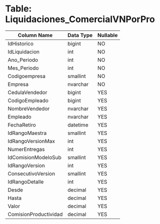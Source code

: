 # Table: Liquidaciones_ComercialVNPorPro

| Column Name | Data Type | Nullable |
|-------------|-----------|----------|
| IdHistorico | bigint | NO |
| IdLiquidacion | int | NO |
| Ano_Periodo | int | NO |
| Mes_Periodo | int | NO |
| Codigoempresa | smallint | NO |
| Empresa | nvarchar | NO |
| CedulaVendedor | bigint | YES |
| CodigoEmpleado | bigint | YES |
| NombreVendedor | nvarchar | YES |
| Empleado | nvarchar | YES |
| FechaRetiro | datetime | YES |
| IdRangoMaestra | smallint | YES |
| IdRangoVersionMax | int | YES |
| NumerEntregas | int | YES |
| IdComisionModeloSub | smallint | YES |
| IdRangoVersion | int | YES |
| ConsecutivoVersion | smallint | YES |
| IdRangoDetalle | int | YES |
| Desde | decimal | YES |
| Hasta | decimal | YES |
| Valor | decimal | YES |
| ComisionProductividad | decimal | YES |
